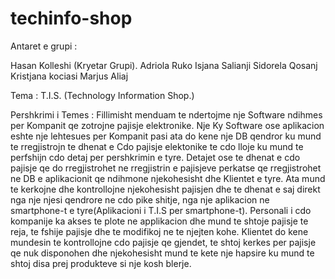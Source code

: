 # techinfo-shop

Antaret e grupi : 

Hasan Kolleshi (Kryetar Grupi).
Adriola Ruko
Isjana Salianji
Sidorela Qosanj
Kristjana kociasi
Marjus Aliaj                           


Tema : T.I.S. (Technology Information Shop.)



Pershkrimi i Temes : Fillimisht menduam te ndertojme nje Software ndihmes per Kompanit qe zotrojne pajisje elektronike. Nje  Ky Software ose aplikacion eshte nje lehtesues per Kompanit pasi ata do kene nje DB qendror ku mund te rregjistrojn te dhenat e Cdo pajisje elektonike te cdo lloje ku mund te perfshijn cdo detaj per pershkrimin e tyre. Detajet ose te dhenat e cdo pajisje qe do rregjistrohet ne rregjistrin e pajisjeve perkatse qe rregjistrohet ne DB e aplikacionit qe ndihmone njekohesisht dhe Klientet e tyre. Ata mund te kerkojne dhe kontrollojne njekohesisht pajisjen dhe te dhenat e saj direkt nga nje njesi qendrore ne cdo pike shitje, nga nje aplikacion ne smartphone-t e tyre(Aplikacioni i T.I.S per smartphone-t). Personali i cdo kompanije ka akses te plote ne applikacion dhe mund te shtoje pajisje te reja, te fshije pajisje dhe te modifikoj ne te njejten kohe. Klientet do kene mundesin te kontrollojne cdo pajisje qe gjendet, te shtoj kerkes per pajisje qe nuk disponohen dhe njekohesisht mund te kete nje hapsire ku mund te shtoj disa prej produkteve si nje kosh blerje.
